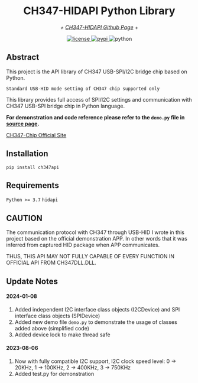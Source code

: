 <!-- markdownlint-disable MD033 MD036 MD041 -->

<div align="center">

# CH347-HIDAPI Python Library

_+ [CH347-HIDAPI Github Page](https://github.com/i2cy/ch347-hidapi) +_

</div>

<p align="center">
  <a href="https://github.com/i2cy/ch347-hidapi/master/LICENSE">
    <img src="https://img.shields.io/github/license/i2cy/ch347-hidapi.svg" alt="license">
  </a>
  <a href="https://pypi.python.org/pypi/ch347api">
    <img src="https://img.shields.io/pypi/v/ch347api.svg" alt="pypi">
  </a>
  <img src="https://img.shields.io/badge/python-3.7+-blue.svg" alt="python">
</p>

## Abstract
This project is the API library of CH347 USB-SPI/I2C bridge chip based on Python.

`Standard USB-HID mode setting of CH347 chip supported only`

This library provides full access of SPI/I2C settings and communication with CH347 USB-SPI 
bridge chip in Python language.

__For demonstration and code reference please refer to the `demo.py` file in [source page](https://github.com/i2cy/CH347-HIDAPI/blob/master/demo.py).__

[CH347-Chip Official Site](https://www.wch.cn/products/CH347.html)

## Installation
`pip install ch347api`

## Requirements
`Python >= 3.7`
`hidapi`

## CAUTION
The communication protocol with CH347 through USB-HID I wrote in this project based on the official
demonstration APP. In other words that it was inferred from captured HID package when APP communicates.

THUS, THIS API MAY NOT FULLY CAPABLE OF EVERY FUNCTION IN OFFICIAL API FROM CH347DLL.DLL.

## Update Notes

#### 2024-01-08
 1. Added independent I2C interface class objects (I2CDevice) and SPI interface class objects (SPIDevice)
 2. Added new demo file `demo.py` to demonstrate the usage of classes added above (simplified code)
 3. Added device lock to make thread safe

#### 2023-08-06
 1. Now with fully compatible I2C support, I2C clock speed level: 0 -> 20KHz, 1 -> 100KHz, 2 -> 400KHz, 3 -> 750KHz
 2. Added test.py for demonstration
